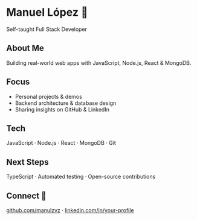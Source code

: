 # Manuel López 🚀  
Self-taught Full Stack Developer

## About Me  
Building real-world web apps with JavaScript, Node.js, React & MongoDB.

## Focus  
- Personal projects & demos  
- Backend architecture & database design  
- Sharing insights on GitHub & LinkedIn

## Tech  
JavaScript · Node.js · React · MongoDB · Git

## Next Steps  
TypeScript · Automated testing · Open-source contributions

## Connect 🔗  
[github.com/manulzvz](https://github.com/manulzvz) · [linkedin.com/in/your-profile](https://linkedin.com/in/your-profile)
